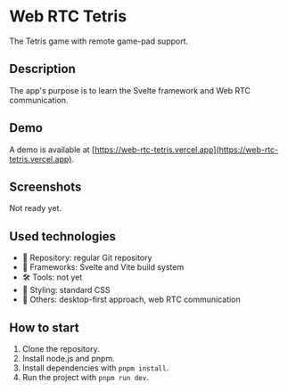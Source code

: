 # Web RTC Tetris

The Tetris game with remote game-pad support.

## Description

The app's purpose is to learn the Svelte framework and Web RTC communication.

## Demo

A demo is available at [https://web-rtc-tetris.vercel.app](https://web-rtc-tetris.vercel.app).

## Screenshots

Not ready yet.
<!-- ![Screenshot 1](./screenshots/landing.webp) -->

## Used technologies

- 🎁 Repository: regular Git repository
- 🧰 Frameworks: Svelte and Vite build system
- 🛠️ Tools: not yet
- 🎨 Styling: standard CSS
- 💎 Others: desktop-first approach, web RTC communication

## How to start

1. Clone the repository.
2. Install node.js and pnpm.
3. Install dependencies with `pnpm install`.
4. Run the project with `pnpm run dev`.
